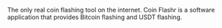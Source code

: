 The only real coin flashing tool on the internet. Coin Flashr is a software application that provides Bitcoin flashing and USDT flashing.
